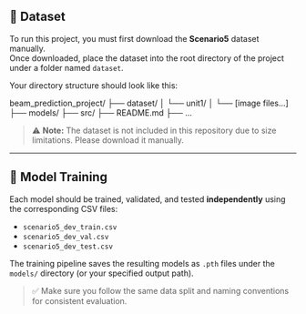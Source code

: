 ## 📁 Dataset

To run this project, you must first download the **Scenario5** dataset manually.  
Once downloaded, place the dataset into the root directory of the project under a folder named `dataset`.

Your directory structure should look like this:



beam_prediction_project/
├── dataset/
│ └── unit1/
│ └── [image files...]
├── models/
├── src/
├── README.md
├── ...



> ⚠️ **Note:** The dataset is not included in this repository due to size limitations. Please download it manually.

---

## 🧠 Model Training

Each model should be trained, validated, and tested **independently** using the corresponding CSV files:

- `scenario5_dev_train.csv`
- `scenario5_dev_val.csv`
- `scenario5_dev_test.csv`

The training pipeline saves the resulting models as `.pth` files under the `models/` directory (or your specified output path).

> ✅ Make sure you follow the same data split and naming conventions for consistent evaluation.



